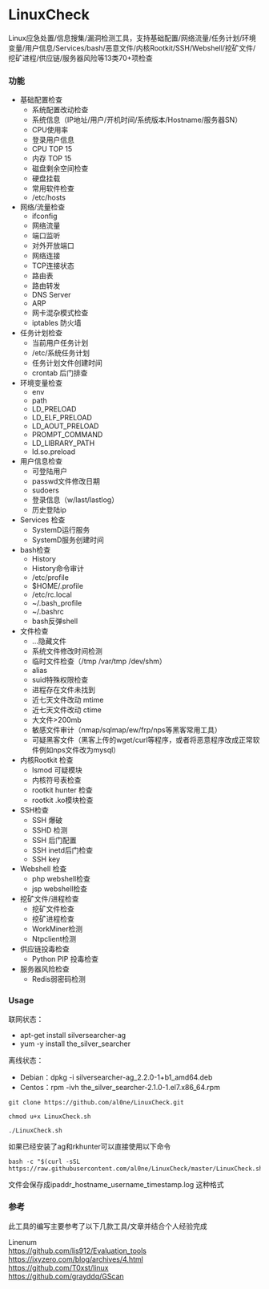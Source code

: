 # LinuxCheck

Linux应急处置/信息搜集/漏洞检测工具，支持基础配置/网络流量/任务计划/环境变量/用户信息/Services/bash/恶意文件/内核Rootkit/SSH/Webshell/挖矿文件/挖矿进程/供应链/服务器风险等13类70+项检查
### 功能

* 基础配置检查
    * 系统配置改动检查
    * 系统信息（IP地址/用户/开机时间/系统版本/Hostname/服务器SN）
    * CPU使用率
    * 登录用户信息
    * CPU TOP 15
    * 内存 TOP 15
    * 磁盘剩余空间检查
    * 硬盘挂载
    * 常用软件检查
    * /etc/hosts
* 网络/流量检查
    * ifconfig
    * 网络流量
    * 端口监听
    * 对外开放端口
    * 网络连接
    * TCP连接状态
    * 路由表
    * 路由转发
    * DNS Server
    * ARP
    * 网卡混杂模式检查
    * iptables 防火墙
* 任务计划检查
    * 当前用户任务计划
    * /etc/系统任务计划
    * 任务计划文件创建时间
    * crontab 后门排查
* 环境变量检查
    * env
    * path
    * LD_PRELOAD
    * LD_ELF_PRELOAD
    * LD_AOUT_PRELOAD
    * PROMPT_COMMAND
    * LD_LIBRARY_PATH
    * ld.so.preload
* 用户信息检查
    * 可登陆用户
    * passwd文件修改日期
    * sudoers
    * 登录信息（w/last/lastlog）
    * 历史登陆ip
* Services 检查
    * SystemD运行服务
    * SystemD服务创建时间
* bash检查
    * History
    * History命令审计
    * /etc/profile
    * $HOME/.profile
    * /etc/rc.local
    * ~/.bash_profile
    * ~/.bashrc
    * bash反弹shell
* 文件检查
    * ...隐藏文件
    * 系统文件修改时间检测
    * 临时文件检查（/tmp /var/tmp /dev/shm）
    * alias
    * suid特殊权限检查
    * 进程存在文件未找到
    * 近七天文件改动 mtime
    * 近七天文件改动 ctime
    * 大文件>200mb
    * 敏感文件审计（nmap/sqlmap/ew/frp/nps等黑客常用工具）
    * 可疑黑客文件（黑客上传的wget/curl等程序，或者将恶意程序改成正常软件例如nps文件改为mysql）
* 内核Rootkit 检查
    * lsmod 可疑模块
    * 内核符号表检查
    * rootkit hunter 检查
    * rootkit .ko模块检查
* SSH检查
    * SSH 爆破
    * SSHD 检测
    * SSH 后门配置
    * SSH inetd后门检查
    * SSH key
* Webshell 检查
    * php webshell检查
    * jsp webshell检查
* 挖矿文件/进程检查
    * 挖矿文件检查
    * 挖矿进程检查
    * WorkMiner检测
    * Ntpclient检测
* 供应链投毒检查
    * Python PIP 投毒检查
* 服务器风险检查
    * Redis弱密码检测

### Usage

联网状态：
 - apt-get install silversearcher-ag
 - yum -y install the_silver_searcher  

离线状态：   
 - Debian：dpkg -i silversearcher-ag_2.2.0-1+b1_amd64.deb  
 - Centos：rpm -ivh the_silver_searcher-2.1.0-1.el7.x86_64.rpm  

```
git clone https://github.com/al0ne/LinuxCheck.git  
```
```
chmod u+x LinuxCheck.sh
```

```
./LinuxCheck.sh  
```

如果已经安装了ag和rkhunter可以直接使用以下命令 

```
bash -c "$(curl -sSL https://raw.githubusercontent.com/al0ne/LinuxCheck/master/LinuxCheck.sh)"  
```

文件会保存成ipaddr_hostname_username_timestamp.log 这种格式

### 参考

此工具的编写主要参考了以下几款工具/文章并结合个人经验完成

Linenum    
https://github.com/lis912/Evaluation_tools  
https://ixyzero.com/blog/archives/4.html  
https://github.com/T0xst/linux   
https://github.com/grayddq/GScan  
